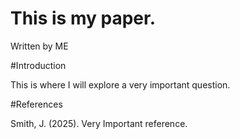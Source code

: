 # This is my paper.
Written by ME

#Introduction

This is where I will explore a very important question.

#References

Smith, J. (2025). Very Important reference.
